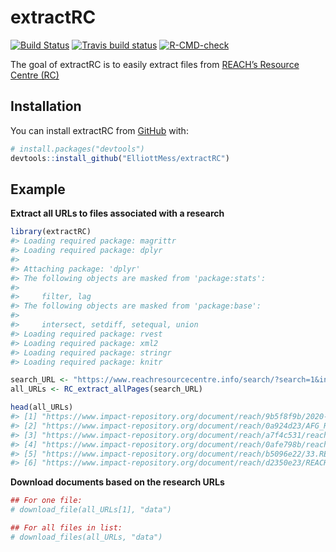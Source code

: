 
# extractRC

<!-- badges: start -->

[![Build
Status](https://travis-ci.com/ElliottMess/RC_data_extraction.svg?branch=main)](https://travis-ci.com/ElliottMess/RC_data_extraction)
[![Travis build
status](https://travis-ci.com/ElliottMess/RC_data_extraction.svg?branch=main)](https://travis-ci.com/ElliottMess/RC_data_extraction)
[![R-CMD-check](https://github.com/ElliottMess/RC_data_extraction/workflows/R-CMD-check/badge.svg)](https://github.com/ElliottMess/RC_data_extraction/actions)
<!-- badges: end -->

The goal of extractRC is to easily extract files from [REACH’s Resource
Centre (RC)](https://www.reachresourcecentre.info/)

## Installation

You can install extractRC from [GitHub](https://github.com/) with:

``` r
# install.packages("devtools")
devtools::install_github("ElliottMess/extractRC")
```

## Example

**Extract all URLs to files associated with a research**

``` r
library(extractRC)
#> Loading required package: magrittr
#> Loading required package: dplyr
#> 
#> Attaching package: 'dplyr'
#> The following objects are masked from 'package:stats':
#> 
#>     filter, lag
#> The following objects are masked from 'package:base':
#> 
#>     intersect, setdiff, setequal, union
#> Loading required package: rvest
#> Loading required package: xml2
#> Loading required package: stringr
#> Loading required package: knitr

search_URL <- "https://www.reachresourcecentre.info/search/?search=1&initiative%5B%5D=reach&ptype%5B%5D=dataset-database&dates=&keywords=JMMI"
all_URLs <- RC_extract_allPages(search_URL)

head(all_URLs)
#> [1] "https://www.impact-repository.org/document/reach/9b5f8f9b/2020-12_ETH_JMMI_dataset_tosubmit.xlsx"                                                
#> [2] "https://www.impact-repository.org/document/reach/0a924d23/AFG_REACH_CVWG_JMMI_November2020-1.xlsx"                                               
#> [3] "https://www.impact-repository.org/document/reach/a7f4c531/reach_lby_dataset_joint_market_monitoring_initiative_jmmi_November_2020.xlsx"          
#> [4] "https://www.impact-repository.org/document/reach/0afe798b/reach_ssd_dataset_joint_market_monitoring_initiative_jmmi_November_2020.finalxlsx.xlsx"
#> [5] "https://www.impact-repository.org/document/reach/b5096e22/33.REACH_YEM_Dataset_Joint-Market-Monitoring-Initiative-JMMI_November2020.xlsx"        
#> [6] "https://www.impact-repository.org/document/reach/d2350e23/REACH_ETH_JMMI_Dataset_Nov2020.xlsx"
```

**Download documents based on the research URLs**

``` r
## For one file:
# download_file(all_URLs[1], "data")

## For all files in list:
# download_files(all_URLs, "data")
```
